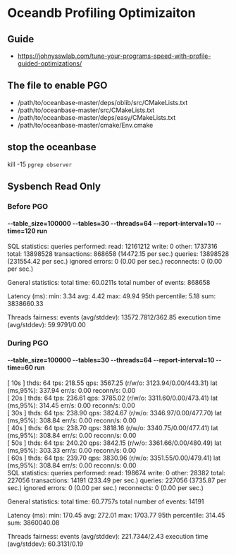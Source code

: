 # Oceandb Profiling Optimizaiton
## Guide
* https://johnysswlab.com/tune-your-programs-speed-with-profile-guided-optimizations/

## The file to enable PGO
* /path/to/oceanbase-master/deps/oblib/src/CMakeLists.txt
* /path/to/oceanbase-master/src/CMakeLists.txt
* /path/to/oceanbase-master/deps/easy/CMakeLists.txt
* /path/to/oceanbase-master/cmake/Env.cmake

## stop the oceanbase
kill -15 `pgrep observer`

## Sysbench Read Only
### Before PGO
#### --table_size=100000 --tables=30 --threads=64 --report-interval=10 --time=120 run
SQL statistics:
    queries performed:
        read:                            12161212
        write:                           0
        other:                           1737316
        total:                           13898528
    transactions:                        868658 (14472.15 per sec.)
    queries:                             13898528 (231554.42 per sec.)
    ignored errors:                      0      (0.00 per sec.)
    reconnects:                          0      (0.00 per sec.)

General statistics:
    total time:                          60.0211s
    total number of events:              868658

Latency (ms):
         min:                                    3.34
         avg:                                    4.42
         max:                                   49.94
         95th percentile:                        5.18
         sum:                              3838660.33

Threads fairness:
    events (avg/stddev):           13572.7812/362.85
    execution time (avg/stddev):   59.9791/0.00

### During PGO
#### --table_size=100000 --tables=30 --threads=64 --report-interval=10 --time=60 run
[ 10s ] thds: 64 tps: 218.55 qps: 3567.25 (r/w/o: 3123.94/0.00/443.31) lat (ms,95%): 337.94 err/s: 0.00 reconn/s: 0.00<br />
[ 20s ] thds: 64 tps: 236.61 qps: 3785.02 (r/w/o: 3311.60/0.00/473.41) lat (ms,95%): 314.45 err/s: 0.00 reconn/s: 0.00<br />
[ 30s ] thds: 64 tps: 238.90 qps: 3824.67 (r/w/o: 3346.97/0.00/477.70) lat (ms,95%): 308.84 err/s: 0.00 reconn/s: 0.00<br />
[ 40s ] thds: 64 tps: 238.70 qps: 3818.16 (r/w/o: 3340.75/0.00/477.41) lat (ms,95%): 308.84 err/s: 0.00 reconn/s: 0.00<br />
[ 50s ] thds: 64 tps: 240.20 qps: 3842.15 (r/w/o: 3361.66/0.00/480.49) lat (ms,95%): 303.33 err/s: 0.00 reconn/s: 0.00<br />
[ 60s ] thds: 64 tps: 239.70 qps: 3830.96 (r/w/o: 3351.55/0.00/479.41) lat (ms,95%): 308.84 err/s: 0.00 reconn/s: 0.00<br />
SQL statistics:
    queries performed:
        read:                            198674
        write:                           0
        other:                           28382
        total:                           227056
    transactions:                        14191  (233.49 per sec.)
    queries:                             227056 (3735.87 per sec.)
    ignored errors:                      0      (0.00 per sec.)
    reconnects:                          0      (0.00 per sec.)

General statistics:
    total time:                          60.7757s
    total number of events:              14191

Latency (ms):
         min:                                  170.45
         avg:                                  272.01
         max:                                 1703.77
         95th percentile:                      314.45
         sum:                              3860040.08

Threads fairness:
    events (avg/stddev):           221.7344/2.43
    execution time (avg/stddev):   60.3131/0.19
